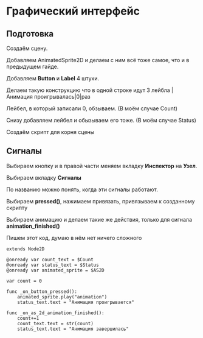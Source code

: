 # Графический интерфейс

## Подготовка

Создаём сцену.

Добавляем AnimatedSprite2D и делаем с ним всё тоже самое, что и в предыдущем гайде.

Добавляем **Button** и **Label** 4 штуки.

Делаем такую конструкцию что в одной строке идут 3 лейбла |Анимация проигрывалась|0|раз

Лейбел, в который записали 0, обзываем. (В моём случае Count)

Снизу добавляем лейбел и обызываем его тоже. (В моём случае Status)

Создаём скрипт для корня сцены

## Сигналы

Выбираем кнопку и в правой части меняем вкладку **Инспектор** на **Узел**.

Выбираем вкладку **Сигналы**

По названию можно понять, когда эти сигналы работают.

Выбираем **pressed()**, нажимаем привязать, привязываем к созданному скрипту

Выбираем анимацию и делаем такие же действия, только для сигнала **animation_finished()**

Пишем этот код, думаю в нём нет ничего сложного

```
extends Node2D

@onready var count_text = $Count
@onready var status_text = $Status
@onready var animated_sprite = $AS2D

var count = 0

func _on_button_pressed():
	animated_sprite.play("animation")
	status_text.text = "Анимация проигрывается"

func _on_as_2d_animation_finished():
	count+=1
	count_text.text = str(count)
	status_text.text = "Анимация завершилась"
```
